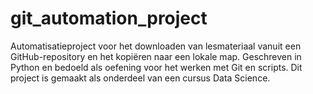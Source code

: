 # git_automation_project
Automatisatieproject voor het downloaden van lesmateriaal vanuit een GitHub-repository en het kopiëren naar een lokale map. Geschreven in Python en bedoeld als oefening voor het werken met Git en scripts. Dit project is gemaakt als onderdeel van een cursus Data Science.
